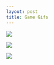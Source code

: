 ```yaml
---
layout: post
title: Game Gifs
---
```

![](http://i.imgur.com/ui5OqbW.gifv)

![](http://i.imgur.com/9uBWcSK.gifv)

![](http://i.imgur.com/daCLUMQ.gifv)
